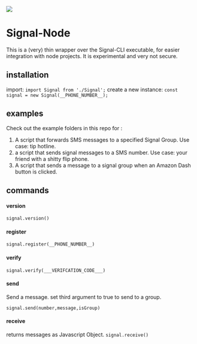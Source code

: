 ![](../master/readme.jpg)

# Signal-Node
This is a (very) thin wrapper over the Signal-CLI executable, for easier integration with node projects. It is experimental and very not secure.

## installation
import:
`import Signal from './Signal';`
create a new instance:
`const signal = new Signal(__PHONE_NUMBER__);`

## examples
Check out the example folders in this repo for :
1. A script that forwards SMS messages to a specified Signal Group. Use case: tip hotline.
2. a script that sends signal messages to a SMS number. Use case: your friend with a shitty flip phone.
3. A script that sends a message to a signal group when an Amazon Dash button is clicked.

## commands

#### version
`signal.version()`
#### register
`signal.register(__PHONE_NUMBER__)`
#### verify
`signal.verify(___VERIFCATION_CODE___)`
#### send
Send a message. set third argument to true to send to a group.

`signal.send(number,message,isGroup)`
#### receive
returns messages as Javascript Object.
`signal.receive()`
